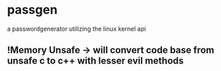 # passgen
a passwordgenerator utilizing the linux kernel api

## !Memory Unsafe -> will convert code base from unsafe c to c++ with lesser evil methods